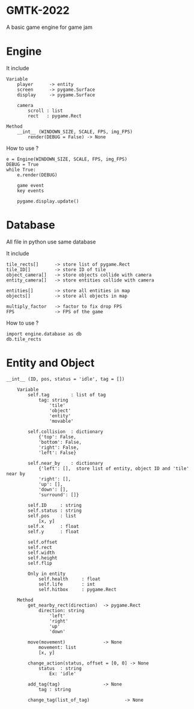 # GMTK-2022

A basic game engine for game jam

# Engine

It include
    
    Variable
        player      -> entity
        screen      -> pygame.Surface
        display     -> pygame.Surface
        
        camera
            scroll : list
            rect   : pygame.Rect
    
    Method
        __int__ (WINDOWN_SIZE, SCALE, FPS, img_FPS)
            render(DEBUG = False) -> None

How to use ?

    e = Engine(WINDOWN_SIZE, SCALE, FPS, img_FPS)
    DEBUG = True
    while True:
        e.render(DEBUG)
        
        game event
        key events
        
        pygame.display.update()

# Database
All file in python use same database

It include 

    tile_rects[]      -> store list of pygame.Rect
    tile_ID[]         -> store ID of tile
    object_camera[]   -> store objects collide with camera
    entity_camera[]   -> store entities collide with camera

    entities[]        -> store all entities in map
    objects[]         -> store all objects in map   

    multiply_factor   -> factor to fix drop FPS
    FPS               -> FPS of the game 

How to use ?
    
    import engine.database as db
    db.tile_rects

# Entity and Object
    
    __int__ (ID, pos, status = 'idle', tag = [])
    
        Variable
            self.tag        : list of tag
                tag: string
                    'tile'
                    'object'
                    'entity'
                    'movable'
            
            self.collision  : dictionary
                {'top': False, 
                'bottom': False, 
                'right': False, 
                'left': False}
            
            self.near_by    : dictionary 
                {'left': [],  store list of entity, object ID and 'tile' near by
                'right': [], 
                'up': [], 
                'down': [], 
                'surround': []}
    
            self.ID     : string
            self.status : string
            self.pos    : list
                [x, y]
            self.x      : float
            self.y      : float
            
            self.offset
            self.rect
            self.width
            self.height
            self.flip

            Only in entity
                self.health     : float
                self.life       : int
                self.hitbox     : pygame.Rect
        
        Method
            get_nearby_rect(direction)  -> pygame.Rect
                direction: string
                    'left'
                    'right'
                    'up'
                    'down'

            move(movement)              -> None
                movement: list
                [x, y]
            
            change_action(status, offset = [0, 0] -> None
                status  : string
                    Ex: 'idle'
            
            add_tag(tag)                -> None
                tag : string
            
            change_tag(list_of_tag)             -> None
            